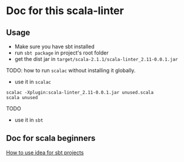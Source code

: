 # Doc for this scala-linter

## Usage

- Make sure you have sbt installed
- run `sbt package` in project's root folder
- get the dist jar in `target/scala-2.1.1/scala-linter_2.11-0.0.1.jar`

 TODO: how to run `scalac` without installing it globally.
- use it in `scalac`
````
scalac -Xplugin:scala-linter_2.11-0.0.1.jar unused.scala
scala unused
````
TODO

- use it in `sbt`


## Doc for scala beginners

[How to use idea for sbt projects](idea.md)
